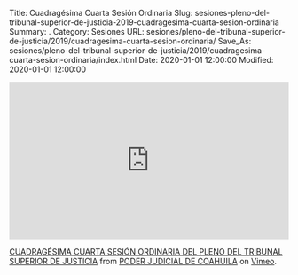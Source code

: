 Title: Cuadragésima Cuarta Sesión Ordinaria
Slug: sesiones-pleno-del-tribunal-superior-de-justicia-2019-cuadragesima-cuarta-sesion-ordinaria
Summary: .
Category: Sesiones
URL: sesiones/pleno-del-tribunal-superior-de-justicia/2019/cuadragesima-cuarta-sesion-ordinaria/
Save_As: sesiones/pleno-del-tribunal-superior-de-justicia/2019/cuadragesima-cuarta-sesion-ordinaria/index.html
Date: 2020-01-01 12:00:00
Modified: 2020-01-01 12:00:00


<div style="padding:56.25% 0 0 0;position:relative;"><iframe src="https://player.vimeo.com/video/375939833" style="position:absolute;top:0;left:0;width:100%;height:100%;" frameborder="0" allow="autoplay; fullscreen" allowfullscreen></iframe></div><script src="https://player.vimeo.com/api/player.js"></script>
<p><a href="https://vimeo.com/375939833">CUADRAG&Eacute;SIMA CUARTA SESI&Oacute;N ORDINARIA DEL PLENO DEL TRIBUNAL SUPERIOR DE JUSTICIA</a> from <a href="https://vimeo.com/user103229504">PODER JUDICIAL DE COAHUILA</a> on <a href="https://vimeo.com">Vimeo</a>.</p>


